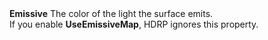 <tr>
<td><strong>Emissive</strong></td>
<td>The color of the light the surface emits.<br/>If you enable <strong>UseEmissiveMap</strong>, HDRP ignores this property.</td>
</tr>
